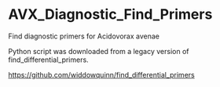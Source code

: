 # AVX_Diagnostic_Find_Primers
Find diagnostic primers for Acidovorax avenae

Python script was downloaded from a legacy version of find_differential_primers.

https://github.com/widdowquinn/find_differential_primers


